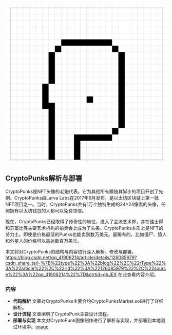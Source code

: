 ![CryptoPunks](/2.png)

## CryptoPunks解析与部署

 CryptoPunks是NFT头像的老炮代表。它为其他所有跟随其脚步的项目开创了先例。CryptoPunks由Larva Labs在2017年6月发布，是以太坊区块链上第一批NFT项目之一。当时，CryptoPunks共有1万个独特生成的24×24像素的头像，任何拥有以太坊钱包的人都可以免费领取。

  现在，CryptoPunks已经取得了传奇性的地位，进入了主流艺术界，并在佳士得和苏富比等主要艺术机构的拍卖会上成为了头条。CryptoPunks本质上是NFT的劳力士。即使是价格最低的Punks也能卖到数万美元。最稀有的，比如僵尸、猿人和外星人的价格可以高达数百万美元。

  本文将对CryptoPunks的结构与内容进行深入解析、修改与部署。 https://blog.csdn.net/qq_41906214/article/details/126085979?csdn_share_tail=%7B%22type%22%3A%22blog%22%2C%22rType%22%3A%22article%22%2C%22rId%22%3A%22126085979%22%2C%22source%22%3A%22qq_41906214%22%7D&ctrtid=qhJEX 在此查看内容介绍。


### 内容

* **代码解析** 文章对CryptoPunks主要合约CryptoPunksMarket.sol进行了详细解析。
* **设计流程** 文章阐明了CryptoPunk主要设计流程。
* **部署与实现** 本文对CryptoPunk图像制作进行了解析与实现，并部署到本地测试环境中。[image](/9.png).

